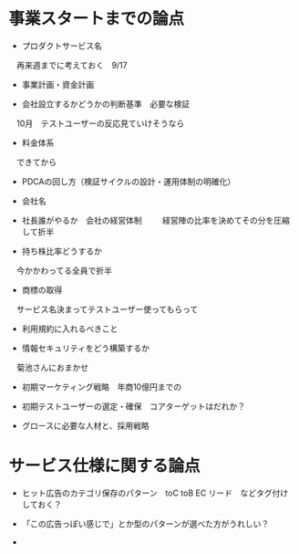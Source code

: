 # 事業スタートまでの論点

- プロダクトサービス名

　再来週までに考えておく　9/17

- 事業計画・資金計画

- 会社設立するかどうかの判断基準　必要な検証

　10月　テストユーザーの反応見ていけそうなら

- 料金体系

　できてから

- PDCAの回し方（検証サイクルの設計・運用体制の明確化）

- 会社名

- 社長誰がやるか　会社の経営体制
　
　経営陣の比率を決めてその分を圧縮して折半

- 持ち株比率どうするか

　今かかわってる全員で折半

- 商標の取得

　サービス名決まってテストユーザー使ってもらって

- 利用規約に入れるべきこと

- 情報セキュリティをどう構築するか

　菊池さんにおまかせ

- 初期マーケティング戦略　年商10億円までの

- 初期テストユーザーの選定・確保　コアターゲットはだれか？

- グロースに必要な人材と、採用戦略


# サービス仕様に関する論点

- ヒット広告のカテゴリ保存のパターン　toC toB EC リード　などタグ付けしておく？

- 「この広告っぽい感じで」とか型のパターンが選べた方がうれしい？

- 